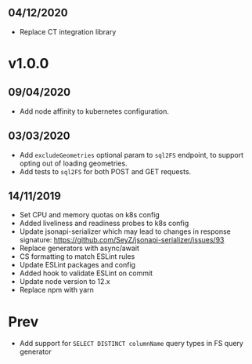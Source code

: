 ## 04/12/2020

- Replace CT integration library

# v1.0.0

## 09/04/2020

- Add node affinity to kubernetes configuration.

## 03/03/2020

- Add `excludeGeometries` optional param to `sql2FS` endpoint, to support opting out of loading geometries.
- Add tests to `sql2FS` for both POST and GET requests.

## 14/11/2019

- Set CPU and memory quotas on k8s config
- Added liveliness and readiness probes to k8s config
- Update jsonapi-serializer which may lead to changes in response signature: https://github.com/SeyZ/jsonapi-serializer/issues/93
- Replace generators with async/await
- CS formatting to match ESLint rules
- Update ESLint packages and config
- Added hook to validate ESLint on commit 
- Update node version to 12.x
- Replace npm with yarn

# Prev

- Add support for `SELECT DISTINCT columnName` query types in FS query generator
